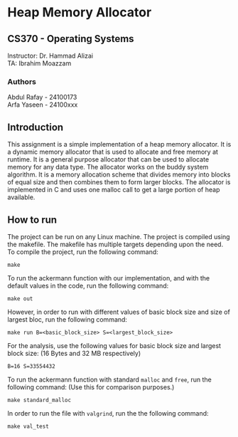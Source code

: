 # Heap Memory Allocator

## CS370 - Operating Systems
Instructor: Dr. Hammad Alizai  
TA: Ibrahim Moazzam

### Authors
Abdul Rafay - 24100173  
Arfa Yaseen - 24100xxx

## Introduction
This assignment is a simple implementation of a heap memory allocator. It is a dynamic memory allocator that is used to allocate and free memory at runtime. It is a general purpose allocator that can be used to allocate memory for any data type. The allocator works on the buddy system algorithm. It is a memory allocation scheme that divides memory into blocks of equal size and then combines them to form larger blocks. The allocator is implemented in C and uses one malloc call to get a large portion of heap available.

## How to run
The project can be run on any Linux machine. The project is compiled using the makefile. The makefile has multiple targets depending upon the need.  
To compile the project, run the following command:
```
make
```
To run the ackermann function with our implementation, and with the default values in the code, run the following command:
```
make out
```
However, in order to run with different values of basic block size and size of largest bloc, run the following command:
```
make run B=<basic_block_size> S=<largest_block_size>
```
For the analysis, use the following values for basic block size and largest block size: (16 Bytes and 32 MB respectively)
```
B=16 S=33554432
```
To run the ackermann function with standard `malloc` and `free`, run the following command: (Use this for comparison purposes.)
```
make standard_malloc
```
In order to run the file with `valgrind`, run the the following command:
```
make val_test
```